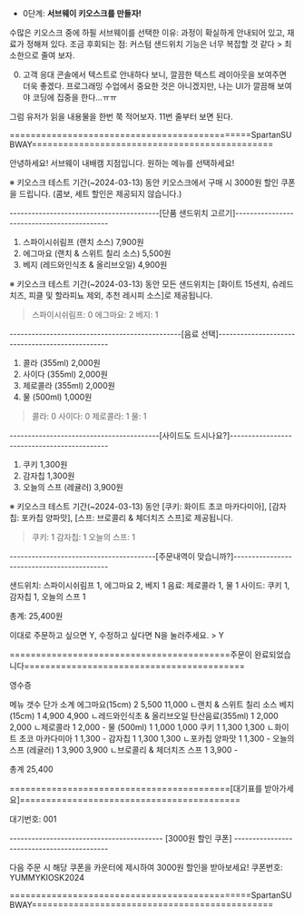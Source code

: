 - 0단계: **서브웨이 키오스크를 만들자!**
    
수많은 키오스크 중에 하필 서브웨이를 선택한 이유: 과정이 확실하게 안내되어 있고, 재료가 정해져 있다.
조금 후회되는 점: 커스텀 샌드위치 기능은 너무 복잡할 것 같다 > 최소한으로 줄여 보자.

0. 고객 응대
콘솔에서 텍스트로 안내하다 보니, 깔끔한 텍스트 레이아웃을 보여주면 더욱 좋겠다. 프로그래밍 수업에서 중요한 것은 아니겠지만, 나는 UI가 깔끔해 보여야 코딩에 집중을 한다...ㅠㅠ

그럼 유저가 읽을 내용물을 한번 쭉 적어보자. 11번 줄부터 보면 된다.

==============================================SpartanSUBWAY==============================================

안녕하세요! 서브웨이 내배캠 지점입니다. 원하는 메뉴를 선택하세요!

※ 키오스크 테스트 기간(~2024-03-13) 동안 키오스크에서 구매 시 3000원 할인 쿠폰을 드립니다. (콤보, 세트 할인은 제공되지 않습니다.)


-----------------------------------------[단품 샌드위치 고르기]-------------------------------------------

1. 스파이시쉬림프 (랜치 소스) 7,900원
2. 에그마요 (랜치 & 스위트 칠리 소스) 5,500원
3. 베지 (레드와인식초 & 올리브오일) 4,900원

 ※ 키오스크 테스트 기간(~2024-03-13) 동안 모든 샌드위치는 [화이트 15센치, 슈레드 치즈, 피클 및 할라피뇨 제외, 추천 레시피 소스]로 제공됩니다.

> 스파이시쉬림프: 0
> 에그마요: 2
> 베지: 1

-----------------------------------------------[음료 선택]------------------------------------------------

1. 콜라 (355ml) 2,000원
2. 사이다 (355ml) 2,000원
3. 제로콜라 (355ml) 2,000원
4. 물 (500ml) 1,000원

> 콜라: 0
> 사이다: 0
> 제로콜라: 1
> 물: 1
 
 -----------------------------------------[사이드도 드시나요?]--------------------------------------------

 1. 쿠키 1,300원
 2. 감자칩 1,300원
 3. 오늘의 스프 (레귤러) 3,900원
 
 ※ 키오스크 테스트 기간(~2024-03-13) 동안 [쿠키: 화이트 초코 마카다미아], [감자칩: 포카칩 양파맛], [스프: 브로콜리 & 체더치즈 스프]로 제공됩니다.

> 쿠키: 1
> 감자칩: 1
> 오늘의 스프: 1

 ----------------------------------------[주문내역이 맞습니까?]-------------------------------------------

샌드위치: 스파이시쉬림프 1, 에그마요 2, 베지 1
음료: 제로콜라 1, 물 1
사이드: 쿠키 1, 감자칩 1, 오늘의 스프 1

총계: 25,400원

이대로 주문하고 싶으면 Y, 수정하고 싶다면 N을 눌러주세요. > Y

==========================================주문이 완료되었습니다==========================================

영수증

메뉴                                    갯수       단가       소계
에그마요(15cm)                           2        5,500      11,000
    ㄴ랜치 & 스위트 칠리 소스
베지(15cm)                               1        4,900      4,900
    ㄴ레드와인식초 & 올리브오일
탄산음료(355ml)                          1        2,000      2,000
    ㄴ제로콜라                           1        2,000        -
물 (500ml)                               1        1,000      1,000
쿠키                                     1        1,300      1,300
    ㄴ화이트 초코 마카다미아              1        1,300         -
감자칩                                   1        1,300      1,300
    ㄴ포카칩 양파맛                      1         1,300        -
오늘의 스프 (레귤러)                     1        3,900      3,900
    ㄴ브로콜리 & 체더치즈 스프           1        3,900       -

총계                                                        25,400

==========================================[대기표를 받아가세요]==========================================

대기번호: 001

------------------------------------------ [3000원 할인 쿠폰] -------------------------------------------

다음 주문 시 해당 쿠폰을 카운터에 제시하여 3000원 할인을 받아보세요! 쿠폰번호: YUMMYKIOSK2024

==============================================SpartanSUBWAY==============================================
